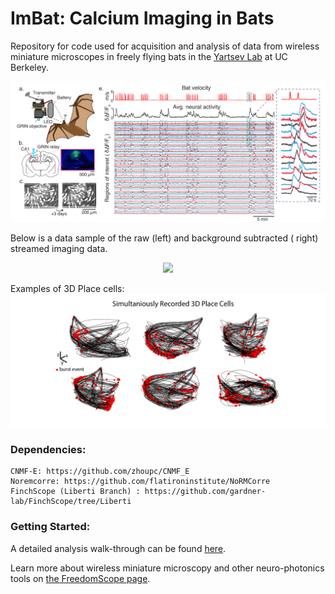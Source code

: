 # ImBat: Calcium Imaging in Bats
Repository for code used for acquisition and analysis of data from wireless miniature microscopes in freely flying bats in the [Yartsev Lab](https://www.michaelyartsev.com) at UC Berkeley.

![ScreenShot](images/Wireless_Bat03.png)

Below is a data sample of the raw (left) and background subtracted ( right) streamed imaging data.

<p align="center" width="100%">
    <img width="75%" src="https://github.com/gardner-lab/FinchScope/blob/master/FinchScope/SupplimentalVideo01.gif">
</p>

Examples of 3D Place cells:
![ScreenShot](images/PlaceCells-01.png)



### Dependencies:
    CNMF-E: https://github.com/zhoupc/CNMF_E
    Noremcorre: https://github.com/flatironinstitute/NoRMCorre
    FinchScope (Liberti Branch) : https://github.com/gardner-lab/FinchScope/tree/Liberti

### Getting Started:
A detailed analysis walk-through can be found [here](https://github.com/WALIII/ImBat/wiki).

Learn more about wireless miniature microscopy and other neuro-photonics tools on [the FreedomScope page](https://github.com/WALIII/FreedomScope).
